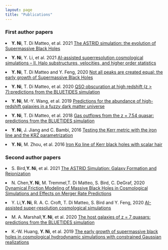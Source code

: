 ```yaml
---
layout: page
title: "Publications"
---
```


<style>
li {
    margin-bottom: 12px;
}
</style>

### First author papers
<li><b>Y. Ni</b>, T. Di Matteo, et al. 2021 <a href='https://ui.adsabs.harvard.edu/abs/2021arXiv211014154N'>The ASTRID simulation: the evolution of Supermassive Black Holes</a> </li> 

<li><b>Y. Ni</b>, Y. Li, et al. 2021 <a href='https://academic.oup.com/mnras/article/507/1/1021/6327562'>AI-assisted superresolution cosmological simulations – II. Halo substructures, velocities, and higher order statistics</a> </li> 
    
<li><b>Y. Ni</b>, T. Di Matteo and Y. Feng, 2020 <a href="https://arxiv.org/abs/2012.04714">Not all peaks are created equal: the early growth of Supermassive Black Holes</a> </li>

<li><b>Y. Ni</b>, T. Di Matteo, et al. 2020 <a href="https://academic.oup.com/mnras/article/495/2/2135/5835703">QSO obscuration at high redshift (z > 7):predictions from the BLUETIDES simulation</a> </li>

<li><b>Y. Ni</b>, M.-Y. Wang, et al. 2019 <a href="https://academic.oup.com/mnras/article/488/4/5551/5541084">Predictions for the abundance of high-redshift galaxies in a fuzzy dark matter universe</a> </li>

<li><b>Y. Ni</b>, T. Di Matteo, et al. 2018 <a href="https://academic.oup.com/mnras/article/481/4/4877/5108201">Gas outflows from the z = 7.54 quasar: predictions from the BLUETIDES simulation</a> </li>

<li><b>Y. Ni</b>, J. Jiang and C. Bambi, 2016 <a href="https://iopscience.iop.org/article/10.1088/1475-7516/2016/09/014">Testing the Kerr metric with the iron line and the KRZ parametrization</a> </li>

<li><b>Y. Ni</b>, M. Zhou, et al. 2016 <a href="https://iopscience.iop.org/article/10.1088/1475-7516/2016/07/049">Iron Kα line of Kerr black holes with scalar hair</a> </li>


### Second author papers

<li>S. Bird,<b>Y. Ni</b>, et al. 2021 <a href='https://ui.adsabs.harvard.edu/abs/2021arXiv211101160B'>The ASTRID Simulation: Galaxy Formation and Reionization</a> </li>

<li>N. Chen,<b>Y. Ni</b>, M. Tremmel,T. Di Matteo, S. Bird, C. DeGraf, 2020 <a href='https://arxiv.org/abs/2104.00021'>Dynamical Friction Modeling of Massive Black Holes in Cosmological Simulations and Effects on Merger Rate Predictions</a> </li>

<li>Y. Li,<b>Y. Ni</b>, R. A. C. Croft, T. Di Matteo, S. Bird and Y. Feng, 2020 <a href="https://arxiv.org/abs/2010.06608">AI-assisted super-resolution cosmological simulations</a> </li>

<li>M. A. Marshall,<b>Y. Ni</b>, et al. 2020 <a href="https://academic.oup.com/mnras/article/499/3/3819/5917996">The host galaxies of z = 7 quasars: predictions from the BLUETIDES simulation</a> </li>

<li>K.-W. Huang, <b>Y. Ni</b>, et al. 2019 <a href="https://academic.oup.com/mnras/article/496/1/1/5851290">The early growth of supermassive black holes in cosmological hydrodynamic simulations with constrained Gaussian realizations</a> </li>
</ol>

